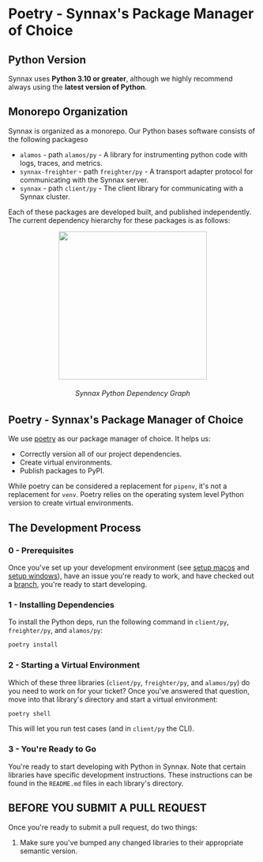 # Poetry - Synnax's Package Manager of Choice

## Python Version

Synnax uses **Python 3.10 or greater**, although we highly recommend always using the **latest version of Python**.

## Monorepo Organization

Synnax is organized as a monorepo. Our Python bases software consists of the following packageso

- `alamos` - path `alamos/py` - A library for instrumenting python code with
logs, traces, and metrics.
- `synnax-freighter` - path `freighter/py` - A transport adapter protocol
for communicating with the Synnax server.
- `synnax` - path `client/py` - The client library for communicating with
a Synnax cluster.

Each of these packages are developed built, and published independently.
The current dependency hierarchy for these packages is as follows:

<p align="middle">
    <img src="./img/python/deps.png" width="300px">
    <h6 align="Middle">Synnax Python Dependency Graph</h6>
</p>

## Poetry - Synnax's Package Manager of Choice

We use [poetry](https://python-poetry.org/) as our package manager of choice. It helps
us:

* Correctly version all of our project dependencies.
* Create virtual environments.
* Publish packages to PyPI.

While poetry can be considered a replacement for `pipenv`, it's not a replacement for `venv`.
Poetry relies on the operating system level Python version to create virtual environments.

## The Development Process

### 0 - Prerequisites

Once you've set up your development environment (see [setup macos](../setup-macos.md) and
[setup windows](../setup-windows.md)), have an issue you're ready to work, and have
checked out a [branch](../git.md), you're ready to start developing.

### 1 -  Installing Dependencies

To install the Python deps, run the following command in `client/py`, `freighter/py`,
and `alamos/py`:

```bash
poetry install
```

### 2 - Starting a Virtual Environment

Which of these three libraries (`client/py`, `freighter/py`, and `alamos/py`) do you
need to work on for your ticket? Once you've answered that question, move into that
library's directory and start a virtual environment:

```bash
poetry shell
```

This will let you run test cases (and in `client/py` the CLI).

### 3 - You're Ready to Go

You're ready to start developing with Python in Synnax. Note that certain libraries
have specific development instructions. These instructions can be found in the `README.md`
files in each library's directory.

## BEFORE YOU SUBMIT A PULL REQUEST

Once you're ready to submit a pull request, do two things:

1. Make sure you've bumped any changed libraries to their appropriate semantic version.



